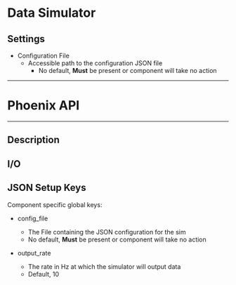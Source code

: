 # Data Simulator
## Settings
- Configuration File
  - Accessible path to the configuration JSON file
	- No default, **Must** be present or component will take no action
___
# Phoenix API
___
## Description

## I/O

## JSON Setup Keys

Component specific global keys:
- config_file
  - The File containing the JSON configuration for the sim
  - No default, **Must** be present or component will take no action

- output_rate
  - The rate in Hz at which the simulator will output data
  - Default, 10
